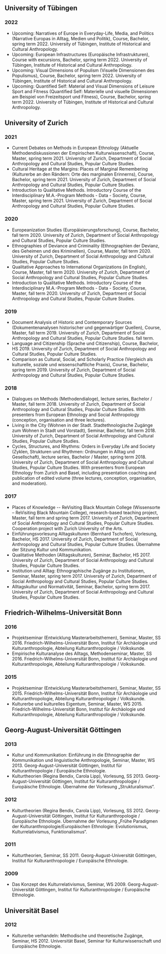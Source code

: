 ## University of Tübingen
  
### 2022
* Upcoming: Narratives of Europe in Everyday-Life, Media, and Politics (Narrative Europas in Alltag, Medien und Politik), Course, Bachelor, spring term 2022. University of Tübingen, Institute of Historical and Cultural Anthropology. 
* Upcoming: European Infrastructures (Europäische Infrastrukturen), Course with excursions, Bachelor, spring term 2022. University of Tübingen, Institute of Historical and Cultural Anthropology. 
* Upcoming: Visual Dimensions of Populism (Visuelle Dimensionen des Populismus), Course, Bachelor, spring term 2022. University of Tübingen, Institute of Historical and Cultural Anthropology. 
* Upcoming: Quantified Self: Material and Visual Dimensions of Leisure Sport and Fitness (Quantified Self: Materielle und visuelle Dimensionen am Beispiel von Freizeitsport und Fitness), Course, Bachelor, spring term 2022. University of Tübingen, Institute of Historical and Cultural Anthropology. 

## University of Zurich
  
### 2021
* Current Debates on Methods in European Ethnology (Aktuelle Methodendiskussionen der Empirischen Kulturwissenschaft), Course, Master, spring term 2021. University of Zurich, Department of Social Anthropology and Cultural Studies, Popular Culture Studies. 
* Cultural Heritage at the Margins: Places of Marginal Remembering (Kulturerbe an den Rändern: Orte des marginalen Erinnerns), Course, Bachelor, spring term 2021. University of Zurich, Department of Social Anthropology and Cultural Studies, Popular Culture Studies. 
* Introduction to Qualitative Methods. Introductory Course of the Interdisciplinary M.A.-Program Methods - Data - Society, Course, Master, spring term 2021. University of Zurich, Department of Social Anthropology and Cultural Studies, Popular Culture Studies. 
  
### 2020
* Europeanization Studies (Europäisierungsforschung), Course, Bachelor, fall term 2020. University of Zurich, Department of Social Anthropology and Cultural Studies, Popular Culture Studies. 
* Ethnographies of Deviance and Criminality (Ethnographien der Devianz, des Geheimen und des Kriminellen), Course, Master, fall term 2020. University of Zurich, Department of Social Anthropology and Cultural Studies, Popular Culture Studies. 
* Qualitative Approaches to International Organizations (in English), Course, Master, fall term 2020. University of Zurich, Department of Social Anthropology and Cultural Studies, Popular Culture Studies. 
* Introduction to Qualitative Methods. Introductory Course of the Interdisciplinary M.A.-Program Methods - Data - Society, Course, Master, fall term 2020. University of Zurich, Department of Social Anthropology and Cultural Studies, Popular Culture Studies. 
  
### 2019
* Document Analysis of Historic and Contemporary Sources (Dokumentenanalysen historischer und gegenwärtiger Quellen), Course, Master, fall term 2019. University of Zurich, Department of Social Anthropology and Cultural Studies, Popular Culture Studies. fall term.
* Language and Citizenship (Sprache und Citizenship), Course, Bachelor, HS 2019. University of Zurich, Department of Social Anthropology and Cultural Studies, Popular Culture Studies. 
* Comparison as Cultural, Social, and Scholarly Practice (Vergleich als kulturelle, soziale und wissenschaftliche Praxis), Course, Bachelor, spring term 2019. University of Zurich, Department of Social Anthropology and Cultural Studies, Popular Culture Studies. 
  
### 2018
* Dialogues on Methods (Methodendialoge), lecture series, Bachelor / Master, fall term 2018. University of Zurich, Department of Social Anthropology and Cultural Studies, Popular Culture Studies. With presenters from European Ethnology and Social Anthropology (conception, organisation and three lectures).
* Living in the City (Wohnen in der Stadt. Stadtethnologische Zugänge zum Wohnen in Stadt und Vorstadt), Seminar, Bachelor, fall term 2018. University of Zurich, Department of Social Anthropology and Cultural Studies, Popular Culture Studies. 
* Cycles, Structures, and Rhythms: Orders in Everyday Life and Society (Zyklen, Strukturen und Rhythmen: Ordnungen in Alltag und Gesellschaft), lecture series, Bachelor / Master, spring term 2018. University of Zurich, Department of Social Anthropology and Cultural Studies, Popular Culture Studies. With presenters from European Ethnology from Zurich and Basel, including presentation coaching and publication of edited volume (three lectures, conception, organisation, and moderation).
  
### 2017
* Places of Knowledge -- ReVisiting Black Mountain College (Wissensorte – ReVisiting Black Mountain College), research-based teaching project, Master, fall term and spring term 2017. University of Zurich, Department of Social Anthropology and Cultural Studies, Popular Culture Studies. Cooperation project with Zurich University of the Arts.
* Einführungsvorlesung Alltagskulturen (Bernhard Tschofen), Vorlesung, Bachelor, HS 2017. University of Zurich, Department of Social Anthropology and Cultural Studies, Popular Culture Studies. Übernahme der Sitzung Kultur und Kommunikation.
* Qualitative Methoden (Alltagskulturen), Seminar, Bachelor, HS 2017. University of Zurich, Department of Social Anthropology and Cultural Studies, Popular Culture Studies. 
* Institution und Alltag: Ethnographische Zugänge zu Institutionen, Seminar, Master, spring term 2017. University of Zurich, Department of Social Anthropology and Cultural Studies, Popular Culture Studies. 
* Alltagskultur und Normativität, Seminar, Bachelor, spring term 2017. University of Zurich, Department of Social Anthropology and Cultural Studies, Popular Culture Studies. 

## Friedrich-Wilhelms-Universität Bonn
  
### 2016
* Projektseminar (Entwicklung Masterarbeitsthemen), Seminar, Master, SS 2016. Friedrich-Wilhelms-Universität Bonn, Institut für Archäologie und Kulturanthropologie, Abteilung Kulturanthropologie / Volkskunde. 
* Empirische Kulturanalyse des Alltags, Methodenseminar, Master, SS 2016. Friedrich-Wilhelms-Universität Bonn, Institut für Archäologie und Kulturanthropologie, Abteilung Kulturanthropologie / Volkskunde. 
  
### 2015
* Projektseminar (Entwicklung Masterarbeitsthemen), Seminar, Master, SS 2015. Friedrich-Wilhelms-Universität Bonn, Institut für Archäologie und Kulturanthropologie, Abteilung Kulturanthropologie / Volkskunde. 
* Kulturerbe und kulturelles Eigentum, Seminar, Master, WS 2015. Friedrich-Wilhelms-Universität Bonn, Institut für Archäologie und Kulturanthropologie, Abteilung Kulturanthropologie / Volkskunde. 

## Georg-August-Universität Göttingen
  
### 2013
* Kultur und Kommunikation: Einführung in die Ethnographie der Kommunikation und linguistische Anthropologie, Seminar, Master, WS 2013. Georg-August-Universität Göttingen, Institut für Kulturanthropologie / Europäische Ethnologie. 
* Kulturtheorien (Regina Bendix, Carola Lipp), Vorlesung, SS 2013. Georg-August-Universität Göttingen, Institut für Kulturanthropologie / Europäische Ethnologie. Übernahme der Vorlesung „Strukturalismus“.
  
### 2012
* Kulturtheorien (Regina Bendix, Carola Lipp), Vorlesung, SS 2012. Georg-August-Universität Göttingen, Institut für Kulturanthropologie / Europäische Ethnologie. Übernahme der Vorlesung „Frühe Paradigmen der Kulturanthropologie/Europäischen Ethnologie: Evolutionismus, Kulturrelativismus, Funktionalismus“.
  
### 2011
* Kulturtheorien, Seminar, SS 2011. Georg-August-Universität Göttingen, Institut für Kulturanthropologie / Europäische Ethnologie. 
  
### 2009
* Das Konzept des Kulturrelativismus, Seminar, WS 2009. Georg-August-Universität Göttingen, Institut für Kulturanthropologie / Europäische Ethnologie. 

## Universität Basel
  
### 2012
* Kulturerbe verhandeln: Methodische und theoretische Zugänge, Seminar, HS 2012. Universität Basel, Seminar für Kulturwissenschaft und Europäische Ethnologie. 

